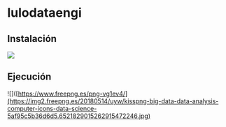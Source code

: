 # lulodataengi

##  Instalación
![](https://encrypted-tbn0.gstatic.com/images?q=tbn:ANd9GcS9JcsB5fT_qiNjDxiDCf-WDmfjBACr3omquuWYnyj7zdnpmk9YtDC9LdP8JMdrPZhdyG8&usqp=CAU)

##  Ejecución
![]([https://www.freepng.es/png-vg1ev4/](https://img2.freepng.es/20180514/uyw/kisspng-big-data-data-analysis-computer-icons-data-science-5af95c5b36d6d5.6521829015262915472246.jpg)
